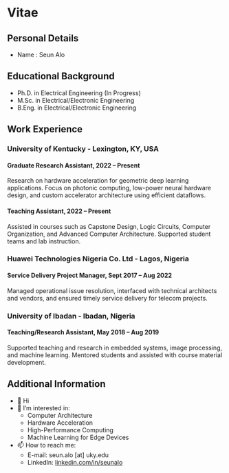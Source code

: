 # Vitae

## Personal Details

* Name : Seun Alo  

## Educational Background

* Ph.D. in Electrical Engineering (In Progress)
* M.Sc. in Electrical/Electronic Engineering
* B.Eng. in Electrical/Electronic Engineering

## Work Experience

### University of Kentucky - Lexington, KY, USA

#### Graduate Research Assistant, 2022 – Present

Research on hardware acceleration for geometric deep learning applications. Focus on photonic computing, low-power neural hardware design, and custom accelerator architecture using efficient dataflows.

#### Teaching Assistant, 2022 – Present

Assisted in courses such as Capstone Design, Logic Circuits, Computer Organization, and Advanced Computer Architecture. Supported student teams and lab instruction.

### Huawei Technologies Nigeria Co. Ltd - Lagos, Nigeria

#### Service Delivery Project Manager, Sept 2017 – Aug 2022

Managed operational issue resolution, interfaced with technical architects and vendors, and ensured timely service delivery for telecom projects.

### University of Ibadan - Ibadan, Nigeria

#### Teaching/Research Assistant, May 2018 – Aug 2019

Supported teaching and research in embedded systems, image processing, and machine learning. Mentored students and assisted with course material development.

## Additional Information

* 👋 Hi
* 👀 I’m interested in:
  * Computer Architecture
  * Hardware Acceleration
  * High-Performance Computing
  * Machine Learning for Edge Devices
* 📫 How to reach me:
  * E-mail: seun.alo [at] uky.edu
  * LinkedIn: [linkedin.com/in/seunalo](https://www.linkedin.com/in/seunalo)

